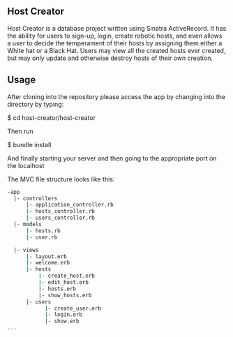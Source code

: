 ## Host Creator

Host Creator is a database project written using Sinatra ActiveRecord. It has the ability for users to sign-up, login, create robotic hosts, and even allows a user to decide the temperament of their hosts by assigning them either a White hat or a Black Hat. Users may view all the created hosts ever created, but may only update and otherwise destroy hosts of their own creation.

## Usage

After cloning into the repository please access the app by changing into the directory by typing:

  $ cd host-creator/host-creator

Then run

  $ bundle install

And finally starting your server and then going to the appropriate port on the localhost

The MVC file structure looks like this:

```bash
-app
  |- controllers
      |- application_controller.rb
      |- hosts_controller.rb
      |- users_controller.rb
  |- models
      |- hosts.rb
      |- user.rb

  |- views
      |- layout.erb
      |- welcome.erb
      |- hosts
          |- create_host.erb
          |- edit_host.erb
          |- hosts.erb
          |- show_hosts.erb
      |- users
            |- create_user.erb
            |- login.erb
            |- show.erb
...
```

